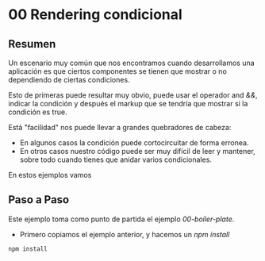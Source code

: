 # 00 Rendering condicional

## Resumen

Un escenario muy común que nos encontramos cuando desarrollamos una aplicación
es que ciertos componentes se tienen que mostrar o no dependiendo de ciertas
condiciones.

Esto de primeras puede resultar muy obvio, puede usar el operador and _&&_,
indicar la condición y después el markup que se tendría que mostrar si
la condición es true.

Está "facilidad" nos puede llevar a grandes quebradores de cabeza:

- En algunos casos la condición puede cortocircuitar de forma erronea.
- En otros casos nuestro código puede ser muy difícil de leer y mantener,
  sobre todo cuando tienes que anidar varios condicionales.

En estos ejemplos vamos 

## Paso a Paso

Este ejemplo toma como punto de partida el ejemplo _00-boiler-plate_.

- Primero copiamos el ejemplo anterior, y hacemos un _npm install_

```bash
npm install
```
